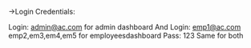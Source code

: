 ->Login Credentials:

Login: admin@ac.com 
for admin dashboard
And
Login: emp1@ac.com 
emp2,em3,em4,em5
for employeesdashboard
Pass: 123
Same for both
